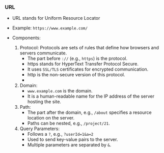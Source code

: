 ### URL
- URL stands for Uniform Resource Locator
- Example: `https://www.example.com/`

- Components:
  1. Protocol: Protocols are sets of rules that define how browsers and servers communicate.
     - The part before `://` (e.g., `https`) is the protocol.
     - https stands for HyperText Transfer Protocol Secure.
     - It uses `SSL/TLS` certificates for encrypted communication.
     - http is the non-secure version of this protocol.
     -
  2. Domain:
     - `www.example.com` is the domain.
     - It is a human-readable name for the IP address of the server hosting the site.
  3. Path:
     - The part after the domain, e.g., `/about` specifies a resource location on the server.
     - Paths can be nested,  e.g., `/project/21`.
  4. Query Parameters:
     - Follows a `?`, e.g., `?userId=1&a=2`
     - Used to send key-value pairs to the server.
     - Multiple parameters are separated by `&`.
